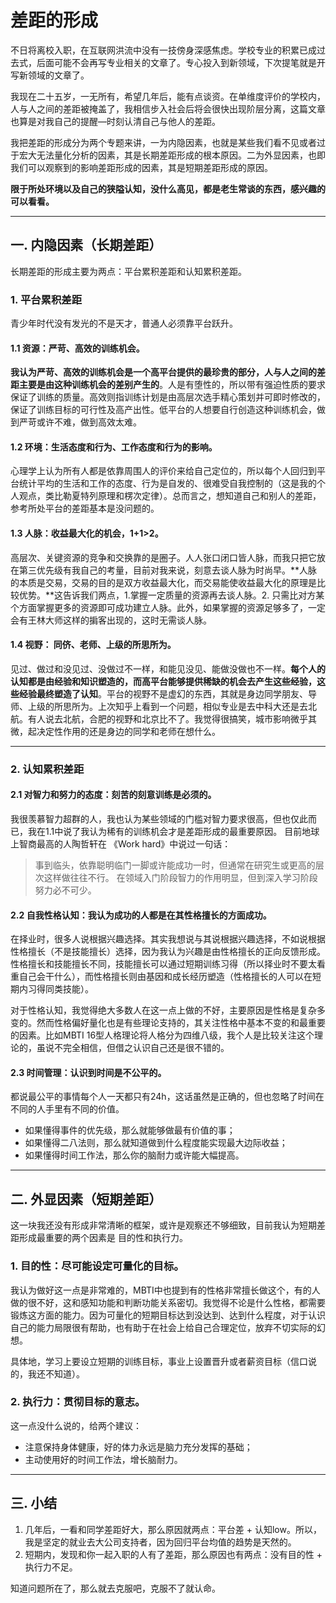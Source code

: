 #                                            差距的形成                                    

不日将离校入职，在互联网洪流中没有一技傍身深感焦虑。学校专业的积累已成过去式，后面可能不会再写专业相关的文章了。专心投入到新领域，下次提笔就是开写新领域的文章了。

我现在二十五岁，一无所有，希望几年后，能有点谈资。在单维度评价的学校内，人与人之间的差距被掩盖了，我相信步入社会后将会很快出现阶层分离，这篇文章也算是对我自己的提醒—时刻认清自己与他人的差距。

我把差距的形成分为两个专题来讲，一为内隐因素，也就是某些我们看不见或者过于宏大无法量化分析的因素，其是长期差距形成的根本原因。二为外显因素，也即我们可以观察到的影响差距形成的因素，其是短期差距形成的原因。

**限于所处环境以及自己的狭隘认知，没什么高见，都是老生常谈的东西，感兴趣的可以看看。**

------

## 一. 内隐因素（长期差距）

长期差距的形成主要为两点：平台累积差距和认知累积差距。

### 1. 平台累积差距

青少年时代没有发光的不是天才，普通人必须靠平台跃升。

#### 1.1 资源：严苛、高效的训练机会。

**我认为严苛、高效的训练机会是一个高平台提供的最珍贵的部分，人与人之间的差距主要是由这种训练机会的差别产生的**。人是有堕性的，所以带有强迫性质的要求保证了训练的质量。高效则指训练计划是由高层次选手精心策划并可即时修改的，保证了训练目标的可行性及高产出性。低平台的人想要自行创造这种训练机会，做到严苛或许不难，做到高效太难。

#### 1.2 环境：生活态度和行为、工作态度和行为的影响。

心理学上认为所有人都是依靠周围人的评价来给自己定位的，所以每个人回归到平台统计平均的生活和工作的态度、行为是自发的、很难受自我控制的（这是我的个人观点，类比勒夏特列原理和楞次定律）。总而言之，想知道自己和别人的差距，参考所处平台的差距基本是没问题的。

#### 1.3 人脉：收益最大化的机会，1+1>2。

高层次、关键资源的竞争和交换靠的是圈子。人人张口闭口皆人脉，而我只把它放在第三优先级有我自己的考量，目前对我来说，刻意去谈人脉为时尚早。**人脉的本质是交易，交易的目的是双方收益最大化，而交易能使收益最大化的原理是比较优势。**这告诉我们两点，1.掌握一定质量的资源再去谈人脉。2. 只需比对方某个方面掌握更多的资源即可成功建立人脉。此外，如果掌握的资源足够多了，一定会有王林大师这样的掮客出现的，这时无需谈人脉。

#### 1.4 视野： 同侪、老师、上级的所思所为。

见过、做过和没见过、没做过不一样，和能见没见、能做没做也不一样。**每个人的认知都是由经验和知识塑造的，而高平台能够提供稀缺的机会去产生这些经验，这些经验最终塑造了认知**。平台的视野不是虚幻的东西，其就是身边同学朋友、导师、上级的所思所为。上次知乎上看到一个问题，相似专业是去中科大还是去北航。有人说去北航，合肥的视野和北京比不了。我觉得很搞笑，城市影响微乎其微，起决定性作用的还是身边的同学和老师在想什么。

------

### 2. 认知累积差距

#### 2.1 对智力和努力的态度：刻苦的刻意训练是必须的。

我很羡慕智力超群的人，我也认为某些领域的门槛对智力要求很高，但也仅此而已，我在1.1中说了我认为稀有的训练机会才是差距形成的最重要原因。
目前地球上智商最高的人陶哲轩在 《Work hard》中说过一句话：

> 事到临头，依靠聪明临门一脚或许能成功一时，但通常在研究生或更高的层次这样做往往不行。
> 在领域入门阶段智力的作用明显，但到深入学习阶段努力必不可少。

#### 2.2 自我性格认知：我认为成功的人都是在其性格擅长的方面成功。

在择业时，很多人说根据兴趣选择。其实我想说与其说根据兴趣选择，不如说根据性格擅长（不是技能擅长）选择，因为我认为兴趣是由性格擅长的正向反馈形成。性格擅长和技能擅长不同，技能擅长可以通过短期训练习得（所以择业时不要太看重自己会干什么），而性格擅长则由基因和成长经历塑造（性格擅长的人可以在短期内习得同类技能）。

对于性格认知，我觉得绝大多数人在这一点上做的不好，主要原因是性格是复杂多变的。然而性格偏好量化也是有些理论支持的，其关注性格中基本不变的和最重要的因素。比如MBTI 16型人格理论将人格分为四维八级，我个人是比较关注这个理论的，虽说不完全相信，但借之认识自己还是很不错的。

#### 2.3 时间管理：认识到时间是不公平的。

都说最公平的事情每个人一天都只有24h，这话虽然是正确的，但也忽略了时间在不同的人手里有不同的价值。

- 如果懂得事件的优先级，那么就能够做最有价值的事；
- 如果懂得二八法则，那么就知道做到什么程度能实现最大边际收益；
- 如果懂得时间工作法，那么你的脑耐力或许能大幅提高。

------

## 二. 外显因素（短期差距）

这一块我还没有形成非常清晰的框架，或许是观察还不够细致，目前我认为短期差距形成最重要的两个因素是 目的性和执行力。

### 1. 目的性：尽可能设定可量化的目标。

我认为做好这一点是非常难的，MBTI中也提到有的性格非常擅长做这个，有的人做的很不好，这和感知功能和判断功能关系密切。我觉得不论是什么性格，都需要锻炼这方面的能力。因为可量化的短期目标达到没达到、达到什么程度，对于认识自己的能力局限很有帮助，也有助于在社会上给自己合理定位，放弃不切实际的幻想。

具体地，学习上要设立短期的训练目标，事业上设置晋升或者薪资目标（信口说的，我还不知道）。

### 2. 执行力：贯彻目标的意志。

这一点没什么说的，给两个建议：

- 注意保持身体健康，好的体力永远是脑力充分发挥的基础；
- 主动使用好的时间工作法，增长脑耐力。

------

## 三. 小结

1. 几年后，一看和同学差距好大，那么原因就两点：平台差 + 认知low。所以，我是坚定的就业去大公司支持者，因为回归平台均值的趋势是天然的。
2. 短期内，发现和你一起入职的人有了差距，那么原因也有两点：没有目的性 + 执行力不足。

知道问题所在了，那么就去克服吧，克服不了就认命。
